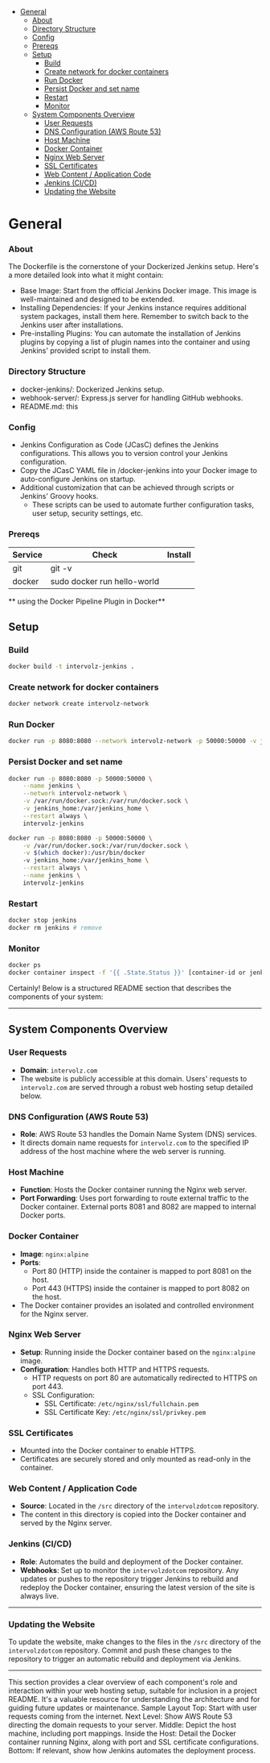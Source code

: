 
- [General](#general)
    - [About](#about)
    - [Directory Structure](#directory-structure)
    - [Config](#config)
    - [Prereqs](#prereqs)
  - [Setup](#setup)
    - [Build](#build)
    - [Create network for docker containers](#create-network-for-docker-containers)
    - [Run Docker](#run-docker)
    - [Persist Docker and set name](#persist-docker-and-set-name)
    - [Restart](#restart)
    - [Monitor](#monitor)
  - [System Components Overview](#system-components-overview)
    - [User Requests](#user-requests)
    - [DNS Configuration (AWS Route 53)](#dns-configuration-aws-route-53)
    - [Host Machine](#host-machine)
    - [Docker Container](#docker-container)
    - [Nginx Web Server](#nginx-web-server)
    - [SSL Certificates](#ssl-certificates)
    - [Web Content / Application Code](#web-content--application-code)
    - [Jenkins (CI/CD)](#jenkins-cicd)
    - [Updating the Website](#updating-the-website)

# General

### About

The Dockerfile is the cornerstone of your Dockerized Jenkins setup. Here's a more detailed look into what it might contain:

- Base Image: Start from the official Jenkins Docker image. This image is well-maintained and designed to be extended.
- Installing Dependencies: If your Jenkins instance requires additional system packages, install them here. Remember to switch back to the Jenkins user after installations.
- Pre-installing Plugins: You can automate the installation of Jenkins plugins by copying a list of plugin names into the container and using Jenkins' provided script to install them.

### Directory Structure
- docker-jenkins/: Dockerized Jenkins setup.
- webhook-server/: Express.js server for handling GitHub webhooks.
- README.md: this

### Config

- Jenkins Configuration as Code (JCasC) defines the Jenkins configurations. This allows you to version control your Jenkins configuration.
- Copy the JCasC YAML file in /docker-jenkins into your Docker image to auto-configure Jenkins on startup.
- Additional customization that can be achieved through scripts or Jenkins' Groovy hooks.
    - These scripts can be used to automate further configuration tasks, user setup, security settings, etc.


### Prereqs

| Service | Check                       | Install |
| ------- | --------------------------- | ------- |
| git     | git -v                      |         |
| docker  | sudo docker run hello-world |         |

** using the Docker Pipeline Plugin in Docker**



## Setup

### Build

```sh
docker build -t intervolz-jenkins .
```

### Create network for docker containers

```sh
docker network create intervolz-network
```

### Run Docker

```sh
docker run -p 8080:8080 --network intervolz-network -p 50000:50000 -v jenkins_home:/var/jenkins_home intervolz-jenkins
```

### Persist Docker and set name

```sh
docker run -p 8080:8080 -p 50000:50000 \
    --name jenkins \
    --network intervolz-network \
    -v /var/run/docker.sock:/var/run/docker.sock \
    -v jenkins_home:/var/jenkins_home \
    --restart always \
    intervolz-jenkins
```

```sh
docker run -p 8080:8080 -p 50000:50000 \
    -v /var/run/docker.sock:/var/run/docker.sock \
    -v $(which docker):/usr/bin/docker 
    -v jenkins_home:/var/jenkins_home \
    --restart always \
    --name jenkins \
    intervolz-jenkins
```

### Restart

```sh
docker stop jenkins
docker rm jenkins # remove
```

### Monitor

```sh
docker ps
docker container inspect -f '{{ .State.Status }}' [container-id or jenkins]
```

Certainly! Below is a structured README section that describes the components of your system:

---

## System Components Overview

### User Requests
- **Domain**: `intervolz.com`
- The website is publicly accessible at this domain. Users' requests to `intervolz.com` are served through a robust web hosting setup detailed below.

### DNS Configuration (AWS Route 53)
- **Role**: AWS Route 53 handles the Domain Name System (DNS) services.
- It directs domain name requests for `intervolz.com` to the specified IP address of the host machine where the web server is running.

### Host Machine
- **Function**: Hosts the Docker container running the Nginx web server.
- **Port Forwarding**: Uses port forwarding to route external traffic to the Docker container. External ports 8081 and 8082 are mapped to internal Docker ports.

### Docker Container
- **Image**: `nginx:alpine`
- **Ports**: 
  - Port 80 (HTTP) inside the container is mapped to port 8081 on the host.
  - Port 443 (HTTPS) inside the container is mapped to port 8082 on the host.
- The Docker container provides an isolated and controlled environment for the Nginx server.

### Nginx Web Server
- **Setup**: Running inside the Docker container based on the `nginx:alpine` image.
- **Configuration**: Handles both HTTP and HTTPS requests.
  - HTTP requests on port 80 are automatically redirected to HTTPS on port 443.
  - SSL Configuration:
    - SSL Certificate: `/etc/nginx/ssl/fullchain.pem`
    - SSL Certificate Key: `/etc/nginx/ssl/privkey.pem`

### SSL Certificates
- Mounted into the Docker container to enable HTTPS.
- Certificates are securely stored and only mounted as read-only in the container.

### Web Content / Application Code
- **Source**: Located in the `/src` directory of the `intervolzdotcom` repository.
- The content in this directory is copied into the Docker container and served by the Nginx server.

### Jenkins (CI/CD)
- **Role**: Automates the build and deployment of the Docker container.
- **Webhooks**: Set up to monitor the `intervolzdotcom` repository. Any updates or pushes to the repository trigger Jenkins to rebuild and redeploy the Docker container, ensuring the latest version of the site is always live.

---

### Updating the Website

To update the website, make changes to the files in the `/src` directory of the `intervolzdotcom` repository. Commit and push these changes to the repository to trigger an automatic rebuild and deployment via Jenkins.

---

This section provides a clear overview of each component's role and interaction within your web hosting setup, suitable for inclusion in a project README. It's a valuable resource for understanding the architecture and for guiding future updates or maintenance.
Sample Layout
Top: Start with user requests coming from the internet.
Next Level: Show AWS Route 53 directing the domain requests to your server.
Middle: Depict the host machine, including port mappings.
Inside the Host: Detail the Docker container running Nginx, along with port and SSL certificate configurations.
Bottom: If relevant, show how Jenkins automates the deployment process.